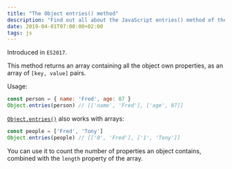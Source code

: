 ```yaml
---
title: "The Object entries() method"
description: "Find out all about the JavaScript entries() method of the Object object"
date: 2019-04-01T07:00:00+02:00
tags: js
---
```


Introduced in `ES2017`.

This method returns an array containing all the object own properties, as an array of `[key, value]` pairs.

Usage:

```js
const person = { name: 'Fred', age: 87 }
Object.entries(person) // [['name', 'Fred'], ['age', 87]]
```

[`Object.entries()`](/javascript-object-entries/) also works with arrays:

```js
const people = ['Fred', 'Tony']
Object.entries(people) // [['0', 'Fred'], ['1', 'Tony']]
```

You can use it to count the number of properties an object contains, combined with the `length` property of the array.
